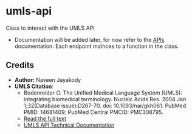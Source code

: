 # umls-api

Class to interact with the UMLS API

- Documentation will be added later, for now refer to the [APIs](https://documentation.uts.nlm.nih.gov/rest/home.html) documentation. Each endpoint mathces to a function in the class.

## Credits

- **Author:** Naveen Jayakody
- **UMLS Citation**:
  - Bodenreider O. The Unified Medical Language System (UMLS): integrating biomedical terminology. Nucleic Acids Res. 2004 Jan 1;32(Database issue):D267-70. doi: 10.1093/nar/gkh061. PubMed PMID: 14681409; PubMed Central PMCID: PMC308795.
  - [Read the full text](https://www.ncbi.nlm.nih.gov/pmc/articles/PMC308795/)
  - [UMLS API Technical Documentation](https://documentation.uts.nlm.nih.gov/rest/home.html)
